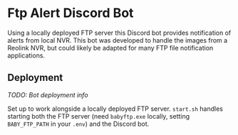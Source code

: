 # Ftp Alert Discord Bot
Using a locally deployed FTP server this Discord bot provides notification of alerts from local NVR.
This bot was developed to handle the images from a Reolink NVR, but could likely be adapted for many 
FTP file notification applications. 

## Deployment
_TODO: Bot deployment info_

Set up to work alongside a locally deployed FTP server. 
`start.sh` handles starting both the FTP server (need `babyftp.exe` locally, setting `BABY_FTP_PATH` in your `.env`) and the Discord bot. 